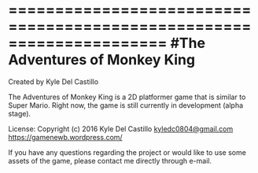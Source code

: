 =====================================================================
#The Adventures of Monkey King
=====================================================================
Created by Kyle Del Castillo

The Adventures of Monkey King is a 2D platformer game that is similar to Super Mario. Right now, the game is still currently in development (alpha stage).

License:
Copyright (c) 2016 Kyle Del Castillo <kyledc0804@gmail.com>
https://gamenewb.wordpress.com/

If you have any questions regarding the project or would like to use some assets of the game, please contact me directly through e-mail.

